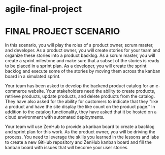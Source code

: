 # agile-final-project

# FINAL PROJECT SCENARIO  
In this scenario, you will play the roles of a product owner, scrum master, and developer. As a product owner, you will create stories for your team and organize these stories into a product backlog. As a scrum master, you will create a sprint milestone and make sure that a subset of the stories is ready to be placed in a sprint plan. As a developer, you will create the sprint backlog and execute some of the stories by moving them across the kanban board in a simulated sprint. 

Your team has been asked to develop the backend product catalog for an e-commerce website. Your stakeholders need the ability to create products, retrieve products, update products, and delete products from the catalog. They have also asked for the ability for customers to indicate that they "like a product and have the site display the like count on the product page.” In addition to the catalog functionality, they have asked that it be hosted on a cloud environment with automated deployments. 

Your team will use ZenHub to provide a kanban board to create a backlog and sprint plan for this work. As the product owner, you will be driving the process. You need to leverage the skills you learned in the lessons and labs to create a new GitHub repository and ZenHub kanban board and fill the kanban board with issues that will become your user stories. 
